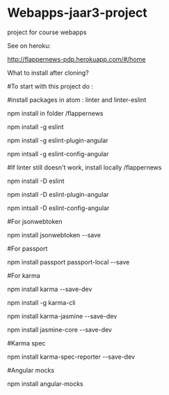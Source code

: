 # Webapps-jaar3-project
project for course webapps


See on heroku:

http://flappernews-pdp.herokuapp.com/#/home

What to install after cloning?

#To start with this project do :

#install packages in atom : linter and linter-eslint

npm install in folder /flappernews

npm install -g eslint

npm install -g eslint-plugin-angular

npm intsall -g eslint-config-angular

#If linter still doesn't work, install locally /flappernews

npm install -D eslint

npm install -D eslint-plugin-angular

npm intsall -D eslint-config-angular

#For jsonwebtoken

npm install jsonwebtoken --save

#For passport

npm install passport passport-local --save

#For karma

npm install karma --save-dev

npm install -g karma-cli

npm install karma-jasmine --save-dev

npm install jasmine-core --save-dev

#Karma spec

npm install karma-spec-reporter --save-dev

#Angular mocks

npm install angular-mocks



